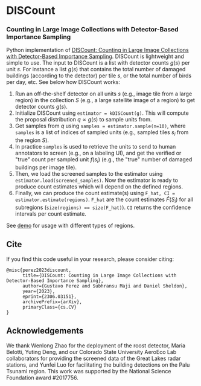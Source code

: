 # DISCount 
### Counting in Large Image Collections with Detector-Based Importance Sampling

Python implementation of [DISCount: Counting in Large Image Collections with Detector-Based Importance Sampling](https://arxiv.org/abs/2306.03151). 
DISCount is lightweight and simple to use. The input to DISCount is a list with detector counts $g(s)$ per unit $s$. For instance a list $g(s)$ that contains the total number of damaged buildings (according to the detector) per tile $s$, or the total number of birds per day, etc. See below how DISCount works:

1. Run an off-the-shelf detector on all units $s$ (e.g., image tile from a large region) in the collection $S$ (e.g., a large satellite image of a region) to get detector counts $g(s)$.
2. Initialize DISCount using `estimator = kDISCount(g)`. This will compute the proposal distribution $q \propto g(s)$ to sample units from.
3. Get samples from $q$ using `samples = estimator.sample(n=10)`, where `samples` is a list of indices of sampled units (e.g., sampled tiles $s_i$ from the region $S$). 
4. In practice `samples` is used to retrieve the units to send to human annotators to screen (e.g., on a labeling UI), and get the verified or "true" count per sampled unit $f(s_i)$ (e.g., the "true" number of damaged buildings per image tile). 
5. Then, we load the screened samples to the estimator using `estimator.load(screened_samples)`. Now the estimator is ready to produce count estimates which will depend on the defined regions.
7. Finally, we can produce the count estimate(s) using `F_hat, CI = estimator.estimate(regions)`. `F_hat` are the count estimates $\hat{F}(S_i)$ for all subregions (`size(regions) == size(F_hat)`). `CI` returns the confidence intervals per count estimate.

See [demo](https://github.com/gperezs/DISCount/blob/main/demo.ipynb) for usage with different types of regions.

## Cite
If you find this code useful in your research, please consider citing:
```
@misc{perez2023discount,
      title={DISCount: Counting in Large Image Collections with Detector-Based Importance Sampling}, 
      author={Gustavo Perez and Subhransu Maji and Daniel Sheldon},
      year={2023},
      eprint={2306.03151},
      archivePrefix={arXiv},
      primaryClass={cs.CV}
}
```

## Acknowledgements
We thank Wenlong Zhao for the deployment of the roost detector, Maria Belotti, Yuting Deng, and our Colorado State University AeroEco Lab collaborators for providing the screened data of the Great Lakes radar stations, and Yunfei Luo for facilitating the building detections on the Palu Tsunami region. This work was supported by the National Science Foundation award #2017756.

